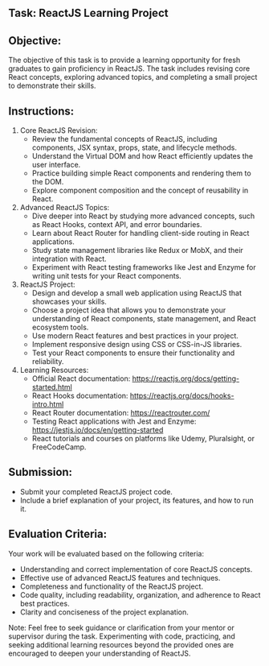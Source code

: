 ## Task: ReactJS Learning Project

## Objective:

The objective of this task is to provide a learning opportunity for fresh graduates to gain proficiency in ReactJS. The task includes revising core React concepts, exploring advanced topics, and completing a small project to demonstrate their skills.

## Instructions:

1. Core ReactJS Revision:
    - Review the fundamental concepts of ReactJS, including components, JSX syntax, props, state, and lifecycle methods.
    - Understand the Virtual DOM and how React efficiently updates the user interface.
    - Practice building simple React components and rendering them to the DOM.
    - Explore component composition and the concept of reusability in React.
2. Advanced ReactJS Topics:
    - Dive deeper into React by studying more advanced concepts, such as React Hooks, context API, and error boundaries.
    - Learn about React Router for handling client-side routing in React applications.
    - Study state management libraries like Redux or MobX, and their integration with React.
    - Experiment with React testing frameworks like Jest and Enzyme for writing unit tests for your React components.
3. ReactJS Project:
    - Design and develop a small web application using ReactJS that showcases your skills.
    - Choose a project idea that allows you to demonstrate your understanding of React components, state management, and React ecosystem tools.
    - Use modern React features and best practices in your project.
    - Implement responsive design using CSS or CSS-in-JS libraries.
    - Test your React components to ensure their functionality and reliability.
4. Learning Resources:
    - Official React documentation: https://reactjs.org/docs/getting-started.html
    - React Hooks documentation: https://reactjs.org/docs/hooks-intro.html
    - React Router documentation: https://reactrouter.com/
    - Testing React applications with Jest and Enzyme: https://jestjs.io/docs/en/getting-started
    - React tutorials and courses on platforms like Udemy, Pluralsight, or FreeCodeCamp.

## Submission:

- Submit your completed ReactJS project code.
- Include a brief explanation of your project, its features, and how to run it.

## Evaluation Criteria:

Your work will be evaluated based on the following criteria:

- Understanding and correct implementation of core ReactJS concepts.
- Effective use of advanced ReactJS features and techniques.
- Completeness and functionality of the ReactJS project.
- Code quality, including readability, organization, and adherence to React best practices.
- Clarity and conciseness of the project explanation.

Note: Feel free to seek guidance or clarification from your mentor or supervisor during the task. Experimenting with code, practicing, and seeking additional learning resources beyond the provided ones are encouraged to deepen your understanding of ReactJS.

